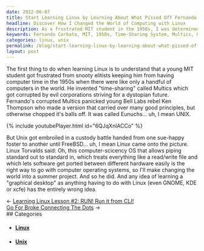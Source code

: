 ```yaml
---
date: 2022-06-07
title: Start Learning Linux by Learning About What Pissed Off Fernando Corbato
headline: Discover How I Changed the World of Computing with Linux
description: As a frustrated MIT student in the 1950s, I was determined to create a time-sharing system that was accessible to all. After a series of events, I eventually created Linux, a revolutionary operating system that allowed for standard out to standard in, treated everything like a read. Join me on a journey to discover how this summer project changed the world of computing.
keywords: Fernando Corbato, MIT, 1950s, Time-Sharing System, Multics, UNIX, Linux, Operating System, Standard Out, Standard In, Read, Ken Thompson, Bell Labs, Custody Battle, Linux Torvalds, Summer Project
categories: linux, unix
permalink: /blog/start-learning-linux-by-learning-about-what-pissed-off-fernando-corbato/
layout: post
---
```



The first thing to do when learning Linux is to understand that a young MIT
student got frustrated from snooty elitists keeping him from having computer
time in the 1950s when there were like only a handful of computers in the
world. He invented "time-sharing" called Multics which got corrupted by evil
corporations striving for a dystopian future. Fernando's corrupted Multics
panicked young Bell Labs rebel Ken Thompson who made a version that carried
over many good principles, but otherwise chopped it's balls off. It was called
Eunuchs... uh, I mean UNIX.

{% include youtubePlayer.html id="6QJqXnlACCo" %}

But Unix got embroiled in a custody battle handed from one sue-happy foster to
another until FreeBSD... uh, I mean Linux came onto the picture. Linux Torvalds
said: Oh, this computer-scicency OS that allows piping standard out to standard
in, which treats everything like a read/write file and which lets software get
ported between different hardware easily is the right way to go with computer
operating systems, so I'll make changing the world into a summer project. And
so he did. And any idea of learning a "graphical desktop" as anything having to
do with Linux (even GNOME, KDE or xcfe) has the entirely wrong idea.


<div class="post-nav"><div class="post-nav-prev"><span class="arrow">&larr;&nbsp;</span><a href="learning-linux-lesson-2-run-run-it-from-cli">Learning Linux Lesson #2: RUN! Run it from CLI!</a></div><div class="post-nav-next"><a href="go-for-broke-connecting-the-dots">Go For Broke Connecting The Dots</a><span class="arrow">&nbsp;&rarr;</span></div></div>
## Categories

<ul>
<li><h4><a href='/linux/'>Linux</a></h4></li>
<li><h4><a href='/unix/'>Unix</a></h4></li></ul>